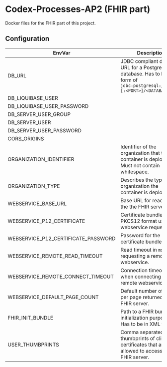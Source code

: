 # Codex-Processes-AP2 (FHIR part)

Docker files for the FHIR part of this project.

## Configuration

|EnvVar|Description|Default|
|------|-----------|-------|
|DB_URL|JDBC compliant database URL for a Postgres database. Has to be in the form of `jdbc:postgresql://<HOST>[:<PORT>]/<DATABASE>`||
|DB_LIQUIBASE_USER| |`liquibase_user`|
|DB_LIQUIBASE_USER_PASSWORD| ||
|DB_SERVER_USER_GROUP| |`fhir_users`|
|DB_SERVER_USER| |`fhir_server_user`|
|DB_SERVER_USER_PASSWORD| ||
|CORS_ORIGINS| ||
|ORGANIZATION_IDENTIFIER| Identifier of the organization that this container is deployed in. Must not contain whitespace. ||
|ORGANIZATION_TYPE| Describes the type of the organization the container is deployed in. ||
|WEBSERVICE_BASE_URL| Base URL for reaching the the FHIR server. ||
|WEBSERVICE_P12_CERTIFICATE| Certificate bundle in the PKCS12 format used for webservice requests. ||
|WEBSERVICE_P12_CERTIFICATE_PASSWORD| Password for the certificate bundle. ||
|WEBSERVICE_REMOTE_READ_TIMEOUT| Read timeout in `ms` when requesting a remote webservice. |`10000`|
|WEBSERVICE_REMOTE_CONNECT_TIMEOUT| Connection timeout in `ms` when connecting to a remote webservice. |`2000`|
|WEBSERVICE_DEFAULT_PAGE_COUNT| Default number of items per page returned by the FHIR server. |`20`|
|FHIR_INIT_BUNDLE| Path to a FHIR bundle for initialization purposes. Has to be in XML format. ||
|USER_THUMBPRINTS| Comma separated list of thumbprints of client certificates that are allowed to access the FHIR server. ||
